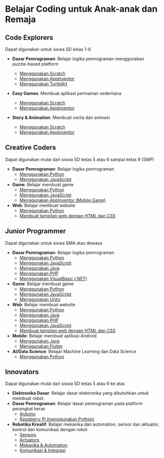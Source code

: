 # Belajar Coding untuk Anak-anak dan Remaja

## Code Explorers
Dapat digunakan untuk siswa SD kelas 1-6
- **Dasar Pemrograman**:
Belajar logika pemrograman menggunakan puzzle-based platform
	- [Menggunakan Scratch](Puzzle-based/Dasar-Pemrograman-Scratch.md)
	- [Menggunakan AppInventor](Puzzle-based/Dasar-Pemrograman-AppInventor.md)
	- [Menggunakan TurtleArt](Puzzle-based/Dasar-Pemrograman-TurtleArt.md)

- **Easy Games**:
Membuat aplikasi permainan sederhana
	- [Menggunakan Scratch](Puzzle-based/Easy-Games-Scratch.md)
	- [Menggunakan AppInventor](Puzzle-based/Easy-Games-AppInventor.md)
		
- **Story & Animation**:
Membuat cerita dan animasi
	- [Menggunakan Scratch](Puzzle-based/StoryAnimation-Scratch.md)
	- [Menggunakan AppInventor](Puzzle-based/StoryAnimation-AppInventor.md)

## Creative Coders
Dapat digunakan mulai dari siswa SD kelas 5 atau 6 sampai kelas 9 (SMP)
- **Dasar Pemrograman**:
Belajar logika pemrograman
	- [Menggunakan Python](Text-based/Dasar-Pemrograman-Python.md)
	- [Menggunakan JavaScript](Text-based/Dasar-Pemrograman-JavaScript.md)
- **Game**:
Belajar membuat game
	- [Menggunakan Python](Text-based/Game-Python.md)
	- [Menggunakan JavaScript](Text-based/Game-JavaScript.md)
	- [Menggunakan AppInventor (Mobile Game)](Text-based/Game-AppInventor.md)
- **Web**:
Belajar membuat website
	- [Menggunakan Python](Text-based/Web-Python.md)
	- [Membuat tampilan web dengan HTML dan CSS](Text-based/Web-HTMLCSS.md)

## Junior Programmer
Dapat digunakan untuk siswa SMA atau dewasa
- **Dasar Pemrograman**:
Belajar logika pemrograman
	- [Menggunakan Python](Text-based/Dasar-Pemrograman-Python.md)
	- [Menggunakan JavaScript](Text-based/Dasar-Pemrograman-JavaScript.md)
	- [Menggunakan Java](Text-based/Dasar-Pemrograman-Java.md)
	- [Menggunakan PHP](Text-based/Dasar-Pemrograman-PHP.md)
	- [Menggunakan VisualBasic (.NET)](Text-based/Dasar-Pemrograman-VB.md)
- **Game**:
Belajar membuat game
	- [Menggunakan Python](Text-based/Game-Python.md)
	- [Menggunakan JavaScript](Text-based/Game-JavaScript.md)
	- [Menggunakan Unity](Text-based/Game-Unity.md)
- **Web**:
Belajar membuat website
	- [Menggunakan Python](Text-based/Web-Python.md)
	- [Menggunakan Java](Text-based/Web-Java.md)
	- [Menggunakan PHP](Text-based/Web-PHP.md)
	- [Menggunakan JavaScript](Text-based/Web-JavaScript.md)
	- [Membuat tampilan web dengan HTML dan CSS](Text-based/Web-HTMLCSS.md)
- **Mobile**:
Belajar membuat aplikasi Android
	- [Menggunakan Java](Text-based/Mobile-Java.md)
	- [Menggunakan Flutter](Text-based/Mobile-Flutter.md)
- **AI/Data Science**: 
Belajar Machine Learning dan Data Science
	- [Menggunakan Python](Text-based/MLDS-Python.md)

## Innovators
Dapat digunakan mulai dari siswa SD kelas 5 atau 6 ke atas
- **Elektronika Dasar**:
Belajar dasar elektronika yang dibutuhkan untuk membuat robot.
- **Dasar Pemrograman**: 
Belajar dasar pemrograman pada platform perangkat keras
	- [Arduino](Hardware/Dasar-Pemrograman-Arduino.md)
	- [Raspberry Pi (menggunakan Python)](Hardware/Dasar-Pemrograman-RaspberryPi.md)
- **Robotika Kreatif**:
Belajar mekanika dan automation, sensor dan aktuator, kontrol dan komunikasi dengan robot
	- [Sensors](Hardware/Sensors.md)
	- [Actuators](Hardware/Actuators.md)
	- [Mekanika & Automation](Hardware/MechanicAutomation.md)
	- [Komunikasi & Integrasi](Hardware/Connectivity.md)
